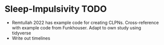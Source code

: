 # Sleep-Impulsivity TODO
- Remtullah 2022 has example code for creating CLPNs. Cross-reference with example code from Funkhouser. Adapt to own study using tidyverse
- Write out timelines
